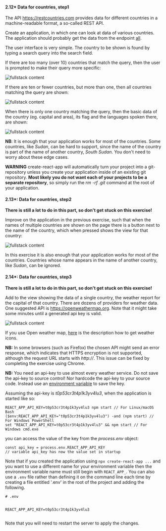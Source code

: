 <h4>2.12* Data for countries, step1</h4>
<p>The API <a href="https://restcountries.com">https://restcountries.com</a> provides data for different countries in a machine-readable format, a so-called REST API.</p>
<p>Create an application, in which one can look at data of various countries. The application should probably get the data from the endpoint <a href="https://restcountries.com/v3.1/all">all</a>.</p>
<p>The user interface is very simple. The country to be shown is found by typing a search query into the search field.</p>
<p>If there are too many (over 10) countries that match the query, then the user is prompted to make their query more specific:</p>
<picture><img style="border-color:#EB8755" alt="fullstack content" src="/static/d8a3e3b3af8907d0c3dd495ef0d26ba6/5a190/19b1.png"/></picture>
<p>If there are ten or fewer countries, but more than one, then all countries matching the query are shown:</p>
<picture><img style="border-color:#EB8755" alt="fullstack content" src="/static/1d4ebf199806ccfe0df529c08e2a0c6d/5a190/19b2.png"/></picture>
<p>When there is only one country matching the query, then the basic data of the country (eg. capital and area), its flag and the languages spoken there, are shown:</p>
<picture><img style="border-color:#EB8755" alt="fullstack content" src="/static/1da341d99aa963449991676f4f6c34b3/5a190/19c3.png"/></picture>
<p><strong>NB</strong>: It is enough that your application works for most of the countries. Some countries, like <i>Sudan</i>, can be hard to support, since the name of the country is part of the name of another country, <i>South Sudan</i>. You don&#x27;t need to worry about these edge cases.</p>
<p><strong>WARNING</strong> create-react-app will automatically turn your project into a git-repository unless you create your application inside of an existing git repository. <strong>Most likely you do not want each of your projects to be a separate repository</strong>, so simply run the <em>rm -rf .git</em> command at the root of your application.</p>
<h4>2.13*: Data for countries, step2</h4>
<p><strong>There is still a lot to do in this part, so don&#x27;t get stuck on this exercise!</strong></p>
<p>Improve on the application in the previous exercise, such that when the names of multiple countries are shown on the page there is a button next to the name of the country, which when pressed shows the view for that country:</p>
<picture><img style="border-color:#EB8755" alt="fullstack content" src="/static/b8986829d36bd14bbbd6270e0e8d2edf/5a190/19b4.png"/></picture>
<p>In this exercise it is also enough that your application works for most of the countries. Countries whose name appears in the name of another country, like <i>Sudan</i>, can be ignored.</p>
<h4>2.14*: Data for countries, step3</h4>
<p><strong>There is still a lot to do in this part, so don&#x27;t get stuck on this exercise!</strong></p>
<p>Add to the view showing the data of a single country, the weather report for the capital of that country. There are dozens of providers for weather data. One suggested API is <a href="https://openweathermap.org">https://openweathermap.org</a>. Note that it might take some minutes until a generated api key is valid.</p>
<picture><img style="border-color:#EB8755" alt="fullstack content" src="/static/5b436dff5ae7a4e1f6e15c7ba95a29be/5a190/19x.png"/></picture>
<p>If you use Open weather map, <a href="https://openweathermap.org/weather-conditions#Icon-list">here</a> is the description how to get weather icons.</p>
<p><strong>NB:</strong> In some browsers (such as Firefox) the chosen API might send an error response, which indicates that HTTPS encryption is not supported, although the request URL starts with <em>http://</em>. This issue can be fixed by completing the exercise using Chrome.</p>
<p><strong>NB:</strong> You need an api-key to use almost every weather service. Do not save the api-key to source control! Nor hardcode the api-key to your source code. Instead use an <a href="https://create-react-app.dev/docs/adding-custom-environment-variables/">environment variable</a> to save the key.</p>
<p>Assuming the api-key is <i>t0p53cr3t4p1k3yv4lu3</i>, when the application is started like so:</p>
<div class="gatsby-highlight" data-language="bash"><pre><code class="language-bash"><span class="token assign-left variable">REACT_APP_API_KEY</span><span class="token operator">=</span>t0p53cr3t4p1k3yv4lu3 <span class="token function">npm</span> start // For Linux/macOS Bash
<span class="token punctuation">(</span><span class="token variable">$env</span>:REACT_APP_API_KEY<span class="token operator">=</span><span class="token string">&quot;t0p53cr3t4p1k3yv4lu3&quot;</span><span class="token punctuation">)</span> -and <span class="token punctuation">(</span>npm start<span class="token punctuation">)</span> // For Windows PowerShell
<span class="token builtin class-name">set</span> <span class="token string">&quot;REACT_APP_API_KEY=t0p53cr3t4p1k3yv4lu3&quot;</span> <span class="token operator">&amp;&amp;</span> <span class="token function">npm</span> start // For Windows cmd.exe</code></pre></div>
<p>you can access the value of the key from the <em>process.env</em> object:</p>
<div class="gatsby-highlight" data-language="js"><pre><code class="language-js"><span class="token keyword">const</span> api_key <span class="token operator">=</span> process<span class="token punctuation">.</span>env<span class="token punctuation">.</span><span class="token constant">REACT_APP_API_KEY</span>
<span class="token comment">// variable api_key has now the value set in startup</span></code></pre></div>
<p>Note that if you created the application using <code class="language-text">npx create-react-app ...</code> and you want to use a different name for your environment variable then the environment variable name must still begin with <code class="language-text">REACT_APP_</code>. You can also use a <code class="language-text">.env</code> file rather than defining it on the command line each time by creating a file entitled &#x27;.env&#x27; in the root of the project and adding the following. </p>
<div class="gatsby-highlight" data-language="text"><pre><code class="language-text"># .env

REACT_APP_API_KEY=t0p53cr3t4p1k3yv4lu3</code></pre></div>

<p>Note that you will need to restart the server to apply the changes.</p>
